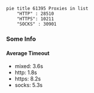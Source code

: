 
```mermaid
pie title 61395 Proxies in list
    "HTTP" : 28510
    "HTTPS": 10211
    "SOCKS" : 30901
```

### Some Info
#### Average Timeout

- mixed: 3.6s
- http: 1.8s
- https: 8.2s
- socks: 5.3s